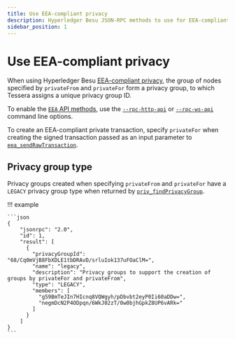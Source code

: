 ```yaml
---
title: Use EEA-compliant privacy
description: Hyperledger Besu JSON-RPC methods to use for EEA-compliant privacy
sidebar_position: 1
---
```


# Use EEA-compliant privacy

When using Hyperledger Besu [EEA-compliant privacy](../../concepts/privacy/privacy-groups.md), the group of nodes specified by `privateFrom` and `privateFor` form a privacy group, to which Tessera assigns a unique privacy group ID.

To enable the [`EEA` API methods](../../reference/api/index.md#eea-methods), use the [`--rpc-http-api`](../../../public-networks/reference/cli/options.md#rpc-http-api) or [`--rpc-ws-api`](../../../public-networks/reference/cli/options.md#rpc-ws-api) command line options.

To create an EEA-compliant private transaction, specify `privateFor` when creating the signed transaction passed as an input parameter to [`eea_sendRawTransaction`](../../reference/api/index.md#eea_sendrawtransaction).

## Privacy group type

Privacy groups created when specifying `privateFrom` and `privateFor` have a `LEGACY` privacy group type when returned by [`priv_findPrivacyGroup`](../../reference/api/index.md#priv_findprivacygroup).

!!! example

    ```json
    {
        "jsonrpc": "2.0",
        "id": 1,
        "result": [
          {
            "privacyGroupId": "68/Cq0mVjB8FbXDLE1tbDRAvD/srluIok137uFOaClM=",
            "name": "legacy",
            "description": "Privacy groups to support the creation of groups by privateFor and privateFrom",
            "type": "LEGACY",
            "members": [
              "g59BmTeJIn7HIcnq8VQWgyh/pDbvbt2eyP0Ii60aDDw=",
              "negmDcN2P4ODpqn/6WkJ02zT/0w0bjhGpkZ8UP6vARk="
            ]
          }
        ]
    }
    ```
